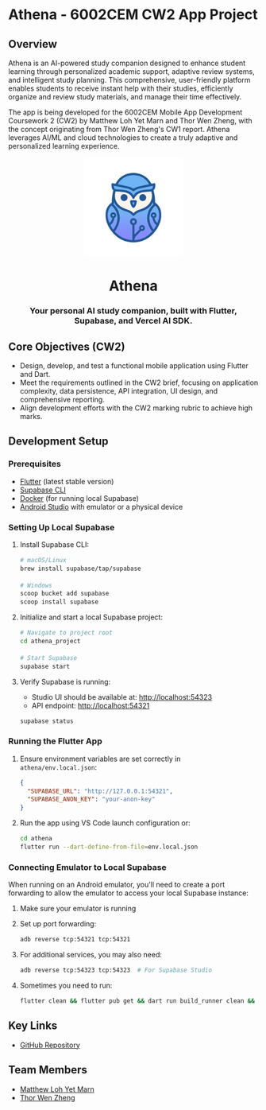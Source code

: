 # Athena - 6002CEM CW2 App Project

## Overview

Athena is an AI-powered study companion designed to enhance student learning through personalized academic support, adaptive review systems, and intelligent study planning. This comprehensive, user-friendly platform enables students to receive instant help with their studies, efficiently organize and review study materials, and manage their time effectively.

The app is being developed for the 6002CEM Mobile App Development Coursework 2 (CW2) by Matthew Loh Yet Marn and Thor Wen Zheng, with the concept originating from Thor Wen Zheng's CW1 report. Athena leverages AI/ML and cloud technologies to create a truly adaptive and personalized learning experience.

<div align="center">
  <img src="athena/assets/images/logo.png" alt="Logo" width="200" height="200">
  <h1 align="center" >Athena</h1>
  <h3 align="center">
    Your personal AI study companion, built with Flutter, Supabase, and Vercel AI SDK.
  </h3>
</div>

## Core Objectives (CW2)

- Design, develop, and test a functional mobile application using Flutter and Dart.
- Meet the requirements outlined in the CW2 brief, focusing on application complexity, data persistence, API integration, UI design, and comprehensive reporting.
- Align development efforts with the CW2 marking rubric to achieve high marks.

## Development Setup

### Prerequisites

- [Flutter](https://flutter.dev/docs/get-started/install) (latest stable version)
- [Supabase CLI](https://supabase.com/docs/guides/cli)
- [Docker](https://www.docker.com/products/docker-desktop/) (for running local Supabase)
- [Android Studio](https://developer.android.com/studio) with emulator or a physical device

### Setting Up Local Supabase

1. Install Supabase CLI:

   ```bash
   # macOS/Linux
   brew install supabase/tap/supabase

   # Windows
   scoop bucket add supabase
   scoop install supabase
   ```

2. Initialize and start a local Supabase project:

   ```bash
   # Navigate to project root
   cd athena_project

   # Start Supabase
   supabase start
   ```

3. Verify Supabase is running:

   - Studio UI should be available at: <http://localhost:54323>
   - API endpoint: <http://localhost:54321>

   ```bash
   supabase status
   ```

### Running the Flutter App

1. Ensure environment variables are set correctly in `athena/env.local.json`:

   ```json
   {
     "SUPABASE_URL": "http://127.0.0.1:54321",
     "SUPABASE_ANON_KEY": "your-anon-key"
   }
   ```

2. Run the app using VS Code launch configuration or:

   ```bash
   cd athena
   flutter run --dart-define-from-file=env.local.json
   ```

### Connecting Emulator to Local Supabase

When running on an Android emulator, you'll need to create a port forwarding to allow the emulator to access your local Supabase instance:

1. Make sure your emulator is running

2. Set up port forwarding:

   ```bash
   adb reverse tcp:54321 tcp:54321
   ```

3. For additional services, you may also need:

   ```bash
   adb reverse tcp:54323 tcp:54323  # For Supabase Studio
   ```

4. Sometimes you need to run:

   ```bash
   flutter clean && flutter pub get && dart run build_runner clean && dart run build_runner build --delete-conflicting-outputs
   ```

## Key Links

- [GitHub Repository](https://github.com/matthewloh/athena)

## Team Members

- [Matthew Loh Yet Marn](https://github.com/matthewloh)
- [Thor Wen Zheng](https://github.com/Vaneryn)
